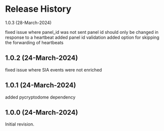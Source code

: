 Release History
===============

1.0.3 (28-March-2024)

fixed issue where panel_id was not sent
panel id should only be changed in response to a heartbeat
added panel id validation
added option for skipping the forwarding of heartbeats

1.0.2 (24-March-2024)
-------------------

fixed issue where SIA events were not enriched

1.0.1 (24-March-2024)
-------------------

added pycryptodome dependency

1.0.0 (24-March-2024)
-------------------

Initial revision.